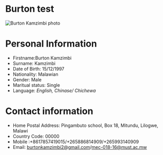 # Burton test
![Burton Kamzimbi  photo](\CQUEST\img\burt.jpg)

# Personal Information
* Firstname:Burton Kamzimbi
* Surname: Kamzimbi
* Date of Birth: 15/12/1997
* Nationality: Malawian
* Gender: Male
* Maritual status: Single
* Language: _English, Chinase/ Chichewa_

# Contact information
* Home Postal Address: Pingambuto school, Box 18, Mitundu, Lilogwe, Malawi
* Country Code: 00000
* Mobile :+8617857419015/+265886814909/+265993140909
* Email: burtonkamzimbi2@gmail.com/mec-018-16@must.ac.mw
